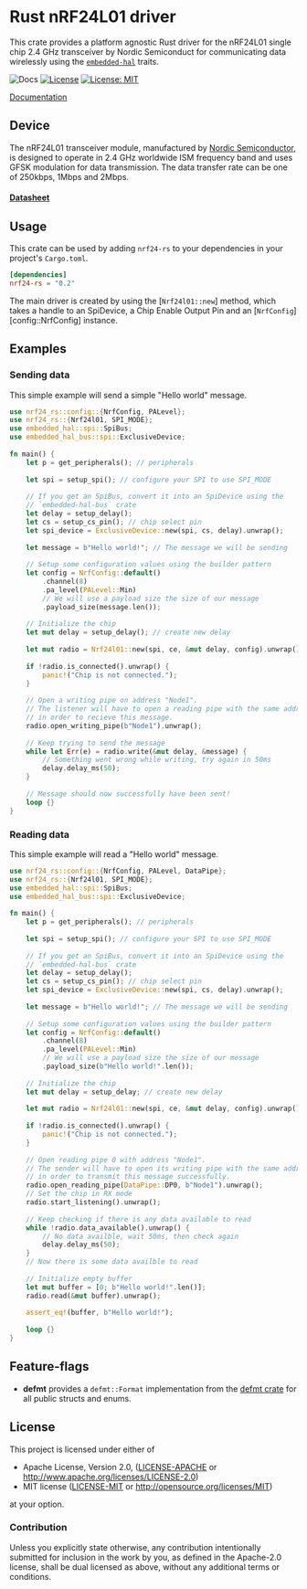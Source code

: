 # Rust nRF24L01 driver
This crate provides a platform agnostic Rust driver for the nRF24L01 single chip 2.4 GHz
transceiver by Nordic Semiconduct for communicating data wirelessly using the [`embedded-hal`](https://github.com/rust-embedded/embedded-hal) traits.

![Docs](https://docs.rs/nrf24-rs/badge.svg)
[![License](https://img.shields.io/badge/License-Apache%202.0-brightgreen.svg)](LICENSE-APACHE)
[![License: MIT](https://img.shields.io/badge/License-MIT-yellow.svg)](LICENSE-MIT)

[Documentation](https://docs.rs/nrf24-rs/)

## Device
The nRF24L01 transceiver module, manufactured by [Nordic Semiconductor](https://www.nordicsemi.com), is designed to operate in 2.4 GHz worldwide ISM frequency band and uses GFSK modulation for data transmission.
The data transfer rate can be one of 250kbps, 1Mbps and 2Mbps.
#### [Datasheet](https://www.sparkfun.com/datasheets/Components/nRF24L01_prelim_prod_spec_1_2.pdf)

## Usage
This crate can be used by adding `nrf24-rs` to your dependencies in your project's `Cargo.toml`.
                                                                                                                                      
```toml
[dependencies]
nrf24-rs = "0.2"
```
                                                                                                                                      
The main driver is created by using the [`Nrf24l01::new`] method, which takes a handle to an
SpiDevice, a Chip Enable Output Pin and an [`NrfConfig`][config::NrfConfig] instance.
                                                                                                                                      
## Examples
                                                                                                                                      
### Sending data
This simple example will send a simple "Hello world" message.
```rust
use nrf24_rs::config::{NrfConfig, PALevel};
use nrf24_rs::{Nrf24l01, SPI_MODE};
use embedded_hal::spi::SpiBus;
use embedded_hal_bus::spi::ExclusiveDevice;
                                                                                                                                      
fn main() {
    let p = get_peripherals(); // peripherals
                                                                                                                                      
    let spi = setup_spi(); // configure your SPI to use SPI_MODE
    
    // If you get an SpiBus, convert it into an SpiDevice using the
    // `embedded-hal-bus` crate
    let delay = setup_delay();
    let cs = setup_cs_pin(); // chip select pin
    let spi_device = ExclusiveDevice::new(spi, cs, delay).unwrap();
                                                                                                                                      
    let message = b"Hello world!"; // The message we will be sending
                                                                                                                                      
    // Setup some configuration values using the builder pattern
    let config = NrfConfig::default()
        .channel(8)
        .pa_level(PALevel::Min)
        // We will use a payload size the size of our message
        .payload_size(message.len());
                                                                                                                                      
    // Initialize the chip
    let mut delay = setup_delay(); // create new delay
                                                                                                                                      
    let mut radio = Nrf24l01::new(spi, ce, &mut delay, config).unwrap();
                                                                                                                                      
    if !radio.is_connected().unwrap() {
        panic!("Chip is not connected.");
    }
                                                                                                                                      
    // Open a writing pipe on address "Node1".
    // The listener will have to open a reading pipe with the same address
    // in order to recieve this message.
    radio.open_writing_pipe(b"Node1").unwrap();
                                                                                                                                      
    // Keep trying to send the message
    while let Err(e) = radio.write(&mut delay, &message) {
        // Something went wrong while writing, try again in 50ms
        delay.delay_ms(50);
    }
                                                                                                                                      
    // Message should now successfully have been sent!
    loop {}
}
```
                                                                                                                                      
                                                                                                                                      
### Reading data
This simple example will read a "Hello world" message.
```rust
use nrf24_rs::config::{NrfConfig, PALevel, DataPipe};
use nrf24_rs::{Nrf24l01, SPI_MODE};
use embedded_hal::spi::SpiBus;
use embedded_hal_bus::spi::ExclusiveDevice;
                                                                                                                                      
fn main() {
    let p = get_peripherals(); // peripherals
                                                                                                                                      
    let spi = setup_spi(); // configure your SPI to use SPI_MODE
    
    // If you get an SpiBus, convert it into an SpiDevice using the
    // `embedded-hal-bus` crate
    let delay = setup_delay();
    let cs = setup_cs_pin(); // chip select pin
    let spi_device = ExclusiveDevice::new(spi, cs, delay).unwrap();
                                                                                                                                      
    let message = b"Hello world!"; // The message we will be sending
                                                                                                                                      
    // Setup some configuration values using the builder pattern
    let config = NrfConfig::default()
        .channel(8)
        .pa_level(PALevel::Min)
        // We will use a payload size the size of our message
        .payload_size(b"Hello world!".len());
                                                                                                                                      
    // Initialize the chip
    let mut delay = setup_delay; // create new delay
                                                                                                                                      
    let mut radio = Nrf24l01::new(spi, ce, &mut delay, config).unwrap();
                                                                                                                                      
    if !radio.is_connected().unwrap() {
        panic!("Chip is not connected.");
    }
                                                                                                                                      
    // Open reading pipe 0 with address "Node1".
    // The sender will have to open its writing pipe with the same address
    // in order to transmit this message successfully.
    radio.open_reading_pipe(DataPipe::DP0, b"Node1").unwrap();
    // Set the chip in RX mode
    radio.start_listening().unwrap();
                                                                                                                                      
    // Keep checking if there is any data available to read
    while !radio.data_available().unwrap() {
        // No data availble, wait 50ms, then check again
        delay.delay_ms(50);
    }
    // Now there is some data availble to read
                                                                                                                                      
    // Initialize empty buffer
    let mut buffer = [0; b"Hello world!".len()];
    radio.read(&mut buffer).unwrap();
                                                                                                                                      
    assert_eq!(buffer, b"Hello world!");
                                                                                                                                      
    loop {}
}
```
                                                                                                                                      
## Feature-flags
                                                                                                                                      
- **defmt** provides a `defmt::Format` implementation from the [defmt crate](https://docs.rs/defmt) for all public structs and enums.

## License

This project is licensed under either of

 * Apache License, Version 2.0, ([LICENSE-APACHE](LICENSE-APACHE) or http://www.apache.org/licenses/LICENSE-2.0)
 * MIT license ([LICENSE-MIT](LICENSE-MIT) or http://opensource.org/licenses/MIT)

at your option.

### Contribution

Unless you explicitly state otherwise, any contribution intentionally
submitted for inclusion in the work by you, as defined in the Apache-2.0
license, shall be dual licensed as above, without any additional terms or
conditions.
